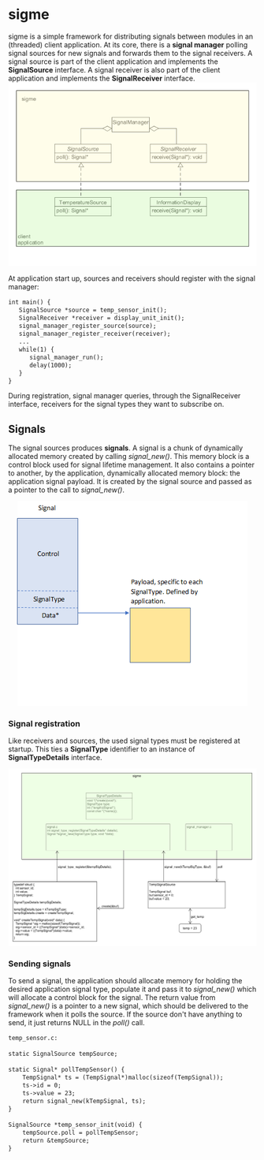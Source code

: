 # sigme
sigme is a simple framework for distributing signals between modules in an (threaded) client application. At its core, there is a **signal manager** polling signal sources for new signals and forwards them to the signal receivers. A signal source is part of the client application and implements the **SignalSource** interface. A signal receiver is also part of the client application and implements the **SignalReceiver** interface. 
![overview](/doc/overview.png)

At application start up, sources and receivers should register with the signal manager:
```
int main() {
   SignalSource *source = temp_sensor_init();
   SignalReceiver *receiver = display_unit_init();
   signal_manager_register_source(source);
   signal_manager_register_receiver(receiver);
   ...
   while(1) {
      signal_manager_run();
      delay(1000);
   }
}
```
During registration, signal manager queries, through the SignalReceiver interface, receivers for the signal types they want to subscribe on.
## Signals
The signal sources produces **signals**. A signal is a chunk of dynamically allocated memory created by calling *signal_new()*. This memory block is a control block used for signal lifetime management. It also contains a pointer to another, by the application, dynamically allocated memory block: the application signal payload. It is created by the signal source and passed as a pointer to the call to *signal_new()*.

<p align="center">
  <img src="/doc/signal2.png">
</p>

### Signal registration
Like receivers and sources, the used signal types must be registered at startup. This ties a **SignalType** identifier to an instance of **SignalTypeDetails** interface.

![signal_registration](/doc/signal_registration.png)


### Sending signals
To send a signal, the application should allocate memory for holding the desired application signal type, populate it and pass it to *signal_new()* which will allocate a control block for the signal. The return value from *signal_new()* is a pointer to a new signal, which should be delivered to the framework when it polls the source. If the source don't have anything to send, it just returns NULL in the *poll()* call.
```
temp_sensor.c:

static SignalSource tempSource;

static Signal* pollTempSensor() {
    TempSignal* ts = (TempSignal*)malloc(sizeof(TempSignal));
    ts->id = 0;
    ts->value = 23;
    return signal_new(kTempSignal, ts);
}

SignalSource *temp_sensor_init(void) {
    tempSource.poll = pollTempSensor;
    return &tempSource;
}
```


